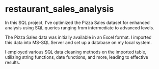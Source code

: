 # restaurant_sales_analysis

In this SQL project, I've optimized the Pizza Sales dataset for enhanced analysis using SQL queries ranging from intermediate to advanced levels.

The Pizza Sales data was initially available in an Excel format. I imported this data into MS-SQL Server and set up a database on my local system.

I employed various SQL data cleaning methods on the imported table, utilizing string functions, date functions, and more, leading to effective results.

